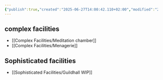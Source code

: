 ```yaml
---
{"publish":true,"created":"2025-06-27T14:00:42.110+02:00","modified":"2025-08-17T12:56:08.657+02:00","cssclasses":""}
---
```



## complex facilities
- [[Complex Facilities/Meditation chamber]]
- [[Complex Facilities/Menagerie]]

## Sophisticated facilities

- [[Sophisticated Facilities/Guildhall WIP]]